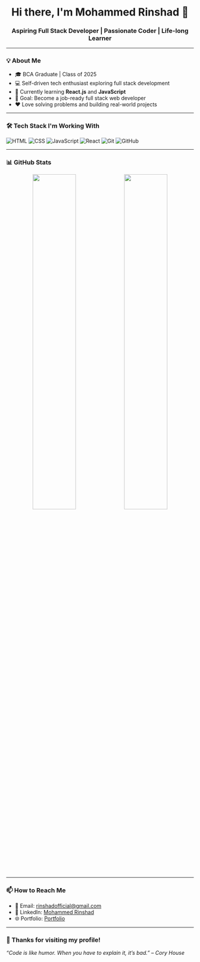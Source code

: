 <h1 align="center">Hi there, I'm Mohammed Rinshad 👋</h1>
<h3 align="center">Aspiring Full Stack Developer | Passionate Coder | Life-long Learner</h3>

---

### 💡 About Me
- 🎓 BCA Graduate | Class of 2025  
- 💻 Self-driven tech enthusiast exploring full stack development  
- 🔭 Currently learning **React.js** and **JavaScript**
- 🌱 Goal: Become a job-ready full stack web developer  
- ❤️ Love solving problems and building real-world projects

---

### 🛠️ Tech Stack I'm Working With
![HTML](https://img.shields.io/badge/-HTML5-E34F26?logo=html5&logoColor=white&style=flat)
![CSS](https://img.shields.io/badge/-CSS3-1572B6?logo=css3&logoColor=white&style=flat)
![JavaScript](https://img.shields.io/badge/-JavaScript-F7DF1E?logo=javascript&logoColor=black&style=flat)
![React](https://img.shields.io/badge/-React-61DAFB?logo=react&logoColor=black&style=flat)
![Git](https://img.shields.io/badge/-Git-F05032?logo=git&logoColor=white&style=flat)
![GitHub](https://img.shields.io/badge/-GitHub-181717?logo=github&logoColor=white&style=flat)

---

### 📊 GitHub Stats
<p align="center">
  <img src="https://github-readme-stats.vercel.app/api?username=rinsh4dd&show_icons=true&theme=radical" width="48%"/>
  <img src="https://readme-streak-stats.demolab.com/?user=rinsh4dd&theme=radical" width="48%"/>
</p>



---

### 📫 How to Reach Me
- 📩 Email: [rinshadofficial@gmail.com](mailto:rinshadofficial@gmail.com)
- 💼 LinkedIn: [Mohammed Rinshad](https://www.linkedin.com/in/mohammed-rinshad/)
- 🌐 Portfolio: [Portfolio](rinsh4dd.netlify.app)
---

### 🙏 Thanks for visiting my profile!
_“Code is like humor. When you have to explain it, it’s bad.” – Cory House_

